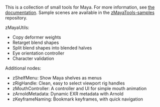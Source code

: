 This is a collection of small tools for Maya.  For more information, see [the documentation](https://zewt.github.io/zMayaTools/index.html).
Sample scenes are available in the [zMayaTools-samples](https://github.com/zewt/zMayaTools-samples) repository.

zMayaUtils:

- Copy deformer weights
- Retarget blend shapes
- Split blend shapes into blended halves
- Eye orientation controller
- Character validation

Additional nodes:

- zShelfMenu: Show Maya shelves as menus
- zRigHandle: Clean, easy to select viewport rig handles
- zMouthController: A controller and UI for simple mouth animation
- zArnoldMetadata: Dynamic EXR metadata with Arnold
- zKeyframeNaming: Bookmark keyframes, with quick navigation

